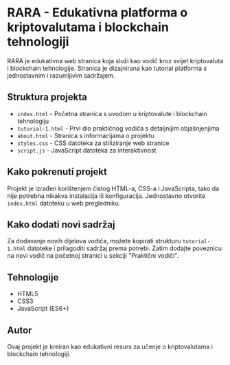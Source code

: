 # RARA - Edukativna platforma o kriptovalutama i blockchain tehnologiji

RARA je edukativna web stranica koja služi kao vodič kroz svijet kriptovaluta i blockchain tehnologije. Stranica je dizajnirana kao tutorial platforma s jednostavnim i razumljivim sadržajem.

## Struktura projekta

- `index.html` - Početna stranica s uvodom u kriptovalute i blockchain tehnologiju
- `tutorial-1.html` - Prvi dio praktičnog vodiča s detaljnijim objašnjenjima
- `about.html` - Stranica s informacijama o projektu
- `styles.css` - CSS datoteka za stiliziranje web stranice
- `script.js` - JavaScript datoteka za interaktivnost

## Kako pokrenuti projekt

Projekt je izrađen korištenjem čistog HTML-a, CSS-a i JavaScripta, tako da nije potrebna nikakva instalacija ili konfiguracija. Jednostavno otvorite `index.html` datoteku u web pregledniku.

## Kako dodati novi sadržaj

Za dodavanje novih dijelova vodiča, možete kopirati strukturu `tutorial-1.html` datoteke i prilagoditi sadržaj prema potrebi. Zatim dodajte poveznicu na novi vodič na početnoj stranici u sekciji "Praktični vodiči".

## Tehnologije

- HTML5
- CSS3
- JavaScript (ES6+)

## Autor

Ovaj projekt je kreiran kao edukativni resurs za učenje o kriptovalutama i blockchain tehnologiji.
